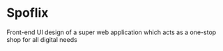 # Spoflix
Front-end UI design of a super web application which acts as a one-stop shop for all digital needs
